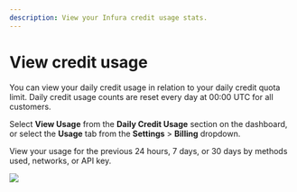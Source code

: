 ```yaml
---
description: View your Infura credit usage stats.
---
```


# View credit usage

You can view your daily credit usage in relation to your daily credit quota limit. Daily credit usage
counts are reset every day at 00:00 UTC for all customers.

Select **View Usage** from the **Daily Credit Usage** section on the dashboard, or select
the **Usage** tab from the **Settings** > **Billing** dropdown.

View your usage for the previous 24 hours, 7 days, or 30 days by methods used, networks, or API key.

  <div class="left-align-container">
    <div class="img-large">
        <img
        src={require('../../images/credit-usage.png').default}
        />
    </div>
  </div> 

